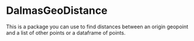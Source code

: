 # DalmasGeoDistance

This is a package you can use to find distances between an origin geopoint and a list of other points or a dataframe of points.
